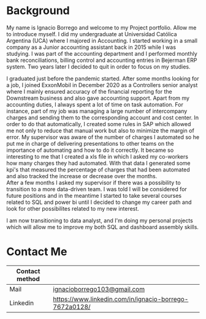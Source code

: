 # Background

My name is Ignacio Borrego and welcome to my Project portfolio. Allow me to introduce myself. I did my undergraduate at Universidad Católica Argentina (UCA) 
where I majored in Accounting. I started working in a small company as a Junior accounting assistant back in 2015 while I was studying. I was part of the accounting 
department and I performed monthly bank reconciliations, billing control and accounting entries in Bejerman ERP system. Two years later I decided to quit in order
to focus on my studies.
<head> I graduated just before the pandemic started. After some months looking for a job, I joined ExxonMobil in December 2020 as a Controllers senior analyst where I mainly<head/>
ensured accuracy of the financial reporting for the Downstream business and also gave accounting support. Apart from my accounting duties, I always spent a lot of time 
on task automation. For instance, part of my job was managing a large number of intercompany charges and sending them to the corresponding account and cost center. In order to do that automatically, I created some rules in SAP which allowed me not only to reduce that manual work but also to minimize the margin of error. My supervisor
was aware of the number of charges I automated so he put me in charge of delivering presentations to other teams on the importance of automating and how to do it correctly. It became so interesting to me that I created a xls file in which I asked my co-workers how many charges they had automated. With that data I generated some kpi's that measured the percentage of charges that had been automated and also tracked the increase or decrease over the months.<br>
<head/>After a few months I asked my supervisor if there was a possibility to transition to a more data-driven team. I was told I will be considered for future positions and in the meantime I started to take several courses related to SQL and power bi until I decided to change my career path and look for  other possibilites related to my new interest.<head/>

I am now transitioning to data analyst, and I'm doing my personal projects which will allow me to improve my both SQL and dashboard assembly skills. 

# Contact Me
  
Contact method | &nbsp;
----------|------------
Mail | ignacioborrego103@gmail.com 
Linkedin | <https://www.linkedin.com/in/ignacio-borrego-7672a0128/> 
